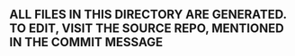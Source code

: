 ## ALL FILES IN THIS DIRECTORY ARE GENERATED. TO EDIT, VISIT THE SOURCE REPO, MENTIONED IN THE COMMIT MESSAGE